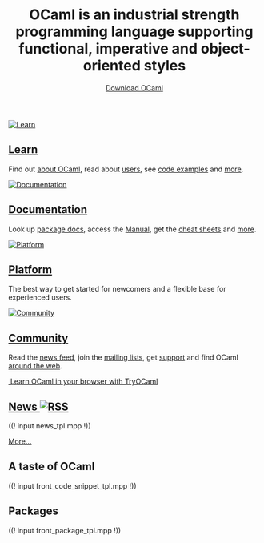 <!-- ((! set title OCaml !)) ((! set core !)) -->
<header id="home-header">
    <div class="container">
        <div class="row">
            <h1 class="span9">OCaml is an industrial strength programming language supporting functional, imperative and object-oriented styles</h1>
            <div class="span3">
                <div>
                    <a class="btn" href="/platform">Download OCaml</a>
                </div>
            </div>
        </div>
    </div>
</header>
<div class="container">
    <div class="row home-hero">
        <div class="span8">
            <div class="row">
                <section class="span4 home-feature">
                    <a href="/learn">
                        <img src="/static/img/learn-large.png" alt="Learn">
                    </a>
                    <h1><a href="/learn">Learn</a></h1>
                    <p>Find out <a href="/learn/description.html">about OCaml</a>, read about <a href="/learn/success.html">users</a>, see <a href="learn/taste.html">code examples</a> and <a href="/learn">more</a>.</p>
                </section>
                <section class="span4 home-feature">
                    <a href="/docs">
                        <img src="/static/img/documentation-large.png" alt="Documentation">
                    </a>
                    <h1><a href="/docs">Documentation</a></h1>
                    <p>Look up <a href="#">package docs</a>, access the <a href="#">Manual</a>, get the <a href="/docs/cheat-sheets.md">cheat sheets</a> and <a href="/docs">more</a>.</p>
                </section>
            </div>
            <div class="row">
                <section class="span4 home-feature">
                    <a href="/platform">
                        <img src="/static/img/platform-large.png" alt="Platform">                    </a>
                    <h1><a href="/platform">Platform</a></h1>
                    <p>The best way to get started for newcomers and a flexible base for experienced users.</p>
                </section>
                <section class="span4 home-feature">
                    <a href="/community">
                        <img src="/static/img/community-large.png" alt="Community">
                    </a>
                    <h1><a href="/community">Community</a></h1>
                    <p>Read the <a href="/community/planet.html">news feed</a>, join the <a href="/community/mailing_lists.html">mailing lists</a>, get <a href="/community/support.html">support</a> and find OCaml <a href="/community">around the web</a>.</p>
                </section>
            </div>
            <div id="home-learn">
                <a href="http://try.ocamlpro.com">
                    <img class="hidden-phone" src="/static/img/learn-ocaml.png" alt="">
                    Learn OCaml in your browser with TryOCaml
                </a>
            </div>
        </div>
        <section id="home-news" class="span4 condensed">
            <h1 class="ruled">
                <a href="/community/planet.html">
                    News
                </a>
                <a href="/community/planet.html">
                    <img src="/static/img/rss.png" alt="RSS">
                </a>
            </h1>
            ((! input news_tpl.mpp !))
            <p><a href="/community/planet.html">More...</a></p>
        </section>
    </div>
    <div class="row">
        <section class="span6 condensed">
            <h1>A taste of OCaml</h1>
            ((! input front_code_snippet_tpl.mpp !))
        </section>
        <section class="span6 condensed">
            <h1>Packages</h1>
            ((! input front_package_tpl.mpp !))
        </section>
    </div>
</div>
